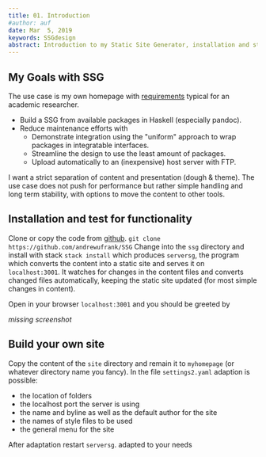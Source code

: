 ```yaml
---
title: 01. Introduction
#author: auf 
date: Mar  5, 2019
keywords: SSGdesign
abstract: Introduction to my Static Site Generator, installation and start
---
```


 

## My Goals with SSG
The use case is my own homepage with [requirements](Principles.html) typical for an academic researcher.
- Build a SSG from available packages in Haskell (especially pandoc).
- Reduce maintenance efforts with 
    - Demonstrate integration using the "uniform" approach to wrap packages in integratable interfaces. 
    - Streamline the design to use the least amount of packages.
    - Upload automatically to an (inexpensive) host server with FTP.
 
I want a strict separation of content and presentation (dough & theme). 
The use case does not push for performance but rather simple handling and 
long term stability, with options to move the content to other tools.


## Installation and test for functionality
Clone or copy the code from [github](https://github.com/andrewufrank/SSG). 
`git clone https://github.com/andrewufrank/SSG`
Change into the `ssg` directory and install with stack `stack install` which 
produces `serversg`, the program which converts the content into a static site 
and serves it on `localhost:3001`. It watches for changes in the content files
and converts changed files automatically, keeping the static site updated 
(for most simple changes in content).

Open in your browser `localhost:3001` and you should be greeted by 

*missing screenshot*

## Build your own site

Copy the content of the `site` directory and remain it to `myhomepage` (or whatever 
directory name you fancy). In the file `settings2.yaml` adaption is possible:

- the location of folders 
- the localhost port the server is using
- the name and byline as well as the default author for the site
- the names of style files to be used
- the general menu for the site

After adaptation restart `serversg`. 
adapted to your needs
